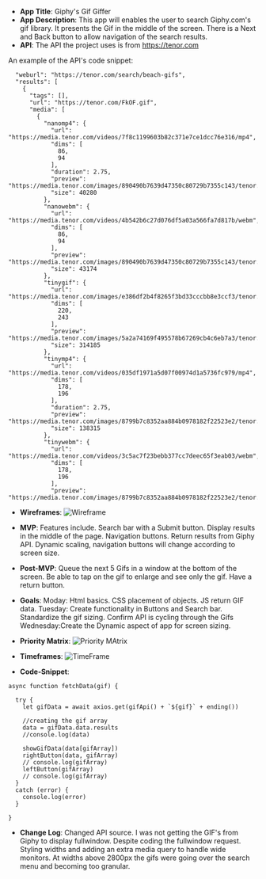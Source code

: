 - **App Title**:
Giphy's Gif Giffer
- **App Description**:
This app will enables the user to search  Giphy.com's gif library.  It presents the Gif in the middle of the screen.  There is a Next and Back button to allow navigation of the search results. 
- **API**:
The API the project uses is from https://tenor.com 
 


An example of the API's code snippet:
```{
  "weburl": "https://tenor.com/search/beach-gifs",
  "results": [
    {
      "tags": [],
      "url": "https://tenor.com/FkOF.gif",
      "media": [
        {
          "nanomp4": {
            "url": "https://media.tenor.com/videos/7f8c1199603b82c371e7ce1dcc76e316/mp4",
            "dims": [
              86,
              94
            ],
            "duration": 2.75,
            "preview": "https://media.tenor.com/images/890490b7639d47350c80729b7355c143/tenor.png",
            "size": 40280
          },
          "nanowebm": {
            "url": "https://media.tenor.com/videos/4b542b6c27d076df5a03a566fa7d817b/webm",
            "dims": [
              86,
              94
            ],
            "preview": "https://media.tenor.com/images/890490b7639d47350c80729b7355c143/tenor.png",
            "size": 43174
          },
          "tinygif": {
            "url": "https://media.tenor.com/images/e386df2b4f8265f3bd33cccbb8e3ccf3/tenor.gif",
            "dims": [
              220,
              243
            ],
            "preview": "https://media.tenor.com/images/5a2a74169f495578b67269cb4c6eb7a3/tenor.gif",
            "size": 314185
          },
          "tinymp4": {
            "url": "https://media.tenor.com/videos/035df1971a5d07f00974d1a5736fc979/mp4",
            "dims": [
              178,
              196
            ],
            "duration": 2.75,
            "preview": "https://media.tenor.com/images/8799b7c8352aa884b0978182f22523e2/tenor.png",
            "size": 138315
          },
          "tinywebm": {
            "url": "https://media.tenor.com/videos/3c5ac7f23bebb377cc7deec65f3eab03/webm",
            "dims": [
              178,
              196
            ],
            "preview": "https://media.tenor.com/images/8799b7c8352aa884b0978182f22523e2/tenor.png",    
```

- **Wireframes**:
![Wireframe](https://git.generalassemb.ly/jvsnyder/Giphys-Giffer/blob/master/Wireframe.JPG)


- **MVP**: 
Features include.  Search bar with a Submit button.  Display results in the middle of the page.  Navigation buttons.  Return results from Giphy API. Dynamic scaling, navigation buttons will change according to screen size.
- **Post-MVP**:
Queue the next 5 Gifs in a window at the bottom of the screen.  Be able to tap on the gif to enlarge and see only the gif.  Have a return button.
- **Goals**: 
Moday: Html basics.  CSS placement of objects.  JS return GIF data.
Tuesday: Create functionality in Buttons and Search bar.  Standardize the gif sizing. Confirm API is cycling through the Gifs 
Wednesday:Create the Dynamic aspect of app for screen sizing. 

- **Priority Matrix**:
![Priority MAtrix](https://git.generalassemb.ly/jvsnyder/Giphys-Giffer/blob/master/Chart%20Time%20x%20Priority.JPG)
- **Timeframes**: 
![TimeFrame](https://git.generalassemb.ly/jvsnyder/Giphys-Giffer/blob/master/Timesheet.JPG)

- **Code-Snippet**:
```// API search function
async function fetchData(gif) {

  try {
    let gifData = await axios.get(gifApi() + `${gif}` + ending())

    //creating the gif array
    data = gifData.data.results
    //console.log(data)

    showGifData(data[gifArray])
    rightButton(data, gifArray)
    // console.log(gifArray)
    leftButton(gifArray)
    // console.log(gifArray)
  }
  catch (error) {
    console.log(error)
  }

}
```
- **Change Log**:
Changed API source.  I was not getting the GIF's from Giphy to display fullwindow.  Despite coding the fullwindow request.
Styling widths and adding an extra media query to handle wide monitors. At widths above 2800px the gifs were going over the search menu and becoming too granular.
